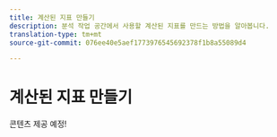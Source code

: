 ```yaml
---
title: 계산된 지표 만들기
description: 분석 작업 공간에서 사용할 계산된 지표를 만드는 방법을 알아봅니다.
translation-type: tm+mt
source-git-commit: 076ee40e5aef1773976545692378f1b8a55089d4

---
```



# 계산된 지표 만들기

콘텐츠 제공 예정!
